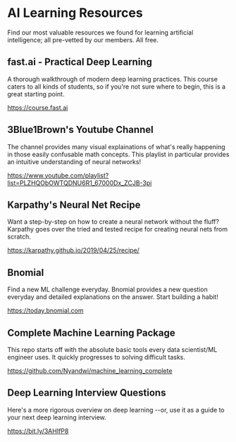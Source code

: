 # AI Learning Resources

Find our most valuable resources we found for learning artificial intelligence; all pre-vetted by our members. All free.

## fast.ai - Practical Deep Learning

A thorough walkthrough of modern deep learning practices. This course caters to all kinds of students, so if you're not sure where to begin, this is a
great starting point.

https://course.fast.ai

## 3Blue1Brown's Youtube Channel

The channel provides many visual explainations of what's really happening in those easily confusable math concepts. This playlist in particular provides
an intuitive understanding of neural networks!

https://www.youtube.com/playlist?list=PLZHQObOWTQDNU6R1_67000Dx_ZCJB-3pi

## Karpathy's Neural Net Recipe

Want a step-by-step on how to create a neural network without the fluff? Karpathy goes over the tried and tested recipe for creating neural nets
from scratch.

https://karpathy.github.io/2019/04/25/recipe/

## Bnomial

Find a new ML challenge everyday. Bnomial provides a new question everyday and detailed explanations on the answer. Start building a habit!

https://today.bnomial.com

## Complete Machine Learning Package

This repo starts off with the absolute basic tools every data scientist/ML engineer uses. It quickly progresses to solving difficult tasks.

https://github.com/Nyandwi/machine_learning_complete

## Deep Learning Interview Questions

Here's a more rigorous overview on deep learning --or, use it as a guide to your next deep learning interview.

https://bit.ly/3AHIfP8
